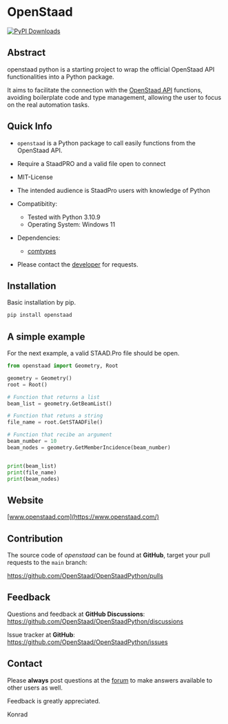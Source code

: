 # OpenStaad

[![PyPI Downloads](https://static.pepy.tech/badge/openstaad)](https://pepy.tech/projects/openstaad)

## Abstract

openstaad python is a starting project to wrap the official OpenStaad API functionalities into a Python package.

It aims to facilitate the connection with the [OpenStaad API](https://docs.bentley.com/LiveContent/web/STAAD.Pro%20Help-v14/en/GUID-93E26CB6-E60E-4175-920A-72D504639722.html) functions, avoiding boilerplate code and type management, allowing the user to focus on the real automation tasks.

## Quick Info

- `openstaad` is a Python package to call easily functions from the OpenStaad API.
- Require a StaadPRO and a valid file open to connect
- MIT-License
- The intended audience is StaadPro users with knowledge of Python
- Compatibitity:
    - Tested with Python 3.10.9
    - Operating System: Windows 11  
- Dependencies:
    - [comtypes](https://pypi.org/project/comtypes/)

- Please contact the [developer](openstee611@gmail.com) for requests.

## Installation

Basic installation by pip.

```bash 
pip install openstaad
```

## A simple example

For the next example, a valid STAAD.Pro file should be open.

```Python
from openstaad import Geometry, Root

geometry = Geometry()
root = Root()

# Function that returns a list
beam_list = geometry.GetBeamList()

# Function that retuns a string
file_name = root.GetSTAADFile()

# Function that recibe an argument
beam_number = 10 
beam_nodes = geometry.GetMemberIncidence(beam_number)


print(beam_list)
print(file_name)
print(beam_nodes)
```

## Website

[www.openstaad.com](https://www.openstaad.com/)

## Contribution

The source code of *openstaad* can be found at __GitHub__, target your pull requests to the `main` branch:

https://github.com/OpenStaad/OpenStaadPython/pulls


## Feedback

Questions and feedback at __GitHub Discussions__:
https://github.com/OpenStaad/OpenStaadPython/discussions

Issue tracker at __GitHub__:
https://github.com/OpenStaad/OpenStaadPython/issues

## Contact

Please __always__ post questions at the [forum](https://github.com/OpenStaad/OpenStaadPython/discussions) 
 to make answers available to other users as well. 

Feedback is greatly appreciated.

Konrad